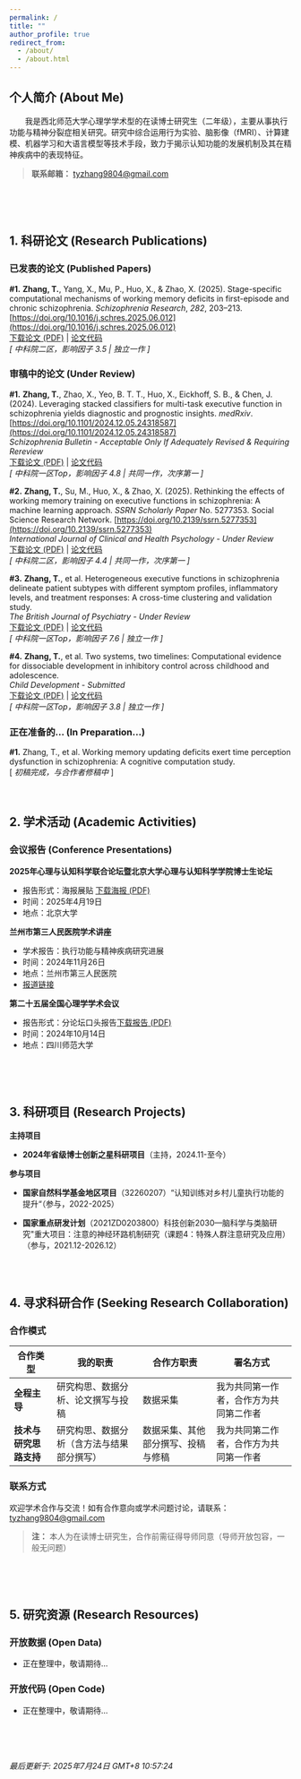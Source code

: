 ```yaml
---
permalink: /
title: ""
author_profile: true
redirect_from: 
  - /about/
  - /about.html
---
```


## 个人简介 (About Me)

　　我是西北师范大学心理学学术型的在读博士研究生（二年级），主要从事执行功能与精神分裂症相关研究。研究中综合运用行为实验、脑影像（fMRI）、计算建模、机器学习和大语言模型等技术手段，致力于揭示认知功能的发展机制及其在精神疾病中的表现特征。

> **联系邮箱：** tyzhang9804@gmail.com
<br>
<br>
<br>

## 1. 科研论文 (Research Publications)

### 已发表的论文 (Published Papers)

**#1.** **Zhang, T.**, Yang, X., Mu, P., Huo, X., & Zhao, X. (2025). Stage-specific computational mechanisms of working memory deficits in first-episode and chronic schizophrenia. *Schizophrenia Research*, *282*, 203–213. [https://doi.org/10.1016/j.schres.2025.06.012](https://doi.org/10.1016/j.schres.2025.06.012)  <br>
[下载论文 (PDF)](https://tyzhang98.github.io/zhang/files/paper1.pdf) | [论文代码](https://github.com/tyzhang98/Two-back-task-HDDM)  
*[ 中科院二区，影响因子 3.5 | 独立一作 ]*

### 审稿中的论文 (Under Review)

**#1.** **Zhang, T.**, Zhao, X., Yeo, B. T. T., Huo, X., Eickhoff, S. B., & Chen, J. (2024). Leveraging stacked classifiers for multi-task executive function in schizophrenia yields diagnostic and prognostic insights. *medRxiv*. [https://doi.org/10.1101/2024.12.05.24318587](https://doi.org/10.1101/2024.12.05.24318587) <br>
*Schizophrenia Bulletin - Acceptable Only If Adequately Revised & Requiring Rereview*  
[下载论文 (PDF)](https://tyzhang98.github.io/zhang/files/paper2.pdf) | [论文代码](https://doi.org/10.6084/m9.figshare.26086594.v1)  
*[ 中科院一区Top，影响因子 4.8 | 共同一作，次序第一 ]*

**#2.** **Zhang, T.**, Su, M., Huo, X., & Zhao, X. (2025). Rethinking the effects of working memory training on executive functions in schizophrenia: A machine learning approach. *SSRN Scholarly Paper* No. 5277353. Social Science Research Network. [https://doi.org/10.2139/ssrn.5277353](https://doi.org/10.2139/ssrn.5277353)<br>
*International Journal of Clinical and Health Psychology - Under Review*  
[下载论文 (PDF)](https://tyzhang98.github.io/zhang/files/paper3.pdf) | [论文代码](https://github.com/tyzhang98/ML-PsyExecShift)  
*[ 中科院二区，影响因子 4.4 | 共同一作，次序第一 ]*

**#3.** **Zhang, T.**, et al. Heterogeneous executive functions in schizophrenia delineate patient subtypes with different symptom profiles, inflammatory levels, and treatment responses: A cross-time clustering and validation study. <br>
*The British Journal of Psychiatry - Under Review*  
[下载论文 (PDF)](https://tyzhang98.github.io/zhang/files/paper4.pdf) | [论文代码](https://github.com/tyzhang98/Code_Heterogeneous_EFs_in_SCZ)  
*[ 中科院一区Top，影响因子 7.6 | 独立一作 ]*

**#4.** **Zhang, T.**, et al. Two systems, two timelines: Computational evidence for dissociable development in inhibitory control across childhood and adolescence. <br>
*Child Development - Submitted*  
[下载论文 (PDF)](https://tyzhang98.github.io/zhang/files/paper5.pdf) | [论文代码](https://github.com/tyzhang98/inhibitory-control-dev-cogmodel-code)  
*[ 中科院一区Top，影响因子 3.8 | 独立一作 ]*

### 正在准备的... (In Preparation...)

**#1.** Zhang, T., et al. Working memory updating deficits exert time perception dysfunction in schizophrenia: A cognitive computation study.<br>
[ *初稿完成，与合作者修稿中* ]
<br>
<br>
<br>
## 2. 学术活动 (Academic Activities)

### 会议报告 (Conference Presentations)

**2025年心理与认知科学联合论坛暨北京大学心理与认知科学学院博士生论坛**  
- 报告形式：海报展贴 [下载海报 (PDF)](https://tyzhang98.github.io/zhang/files/slides1.pdf)
- 时间：2025年4月19日
- 地点：北京大学

**兰州市第三人民医院学术讲座**  
- 学术报告：执行功能与精神疾病研究进展
- 时间：2024年11月26日
- 地点：兰州市第三人民医院
- [报道链接](https://mp.weixin.qq.com/s/9FDqAlwUzW0x5VWXVVJ02g?scene=1)

**第二十五届全国心理学学术会议**  
- 报告形式：分论坛口头报告[下载报告 (PDF)](https://tyzhang98.github.io/zhang/files/slides2.pdf)
- 时间：2024年10月14日
- 地点：四川师范大学
<br>
<br>
<br>

## 3. 科研项目 (Research Projects)

**主持项目**
- **2024年省级博士创新之星科研项目**（主持，2024.11-至今）

**参与项目**
- **国家自然科学基金地区项目**（32260207）“认知训练对乡村儿童执行功能的提升“（参与，2022-2025）

- **国家重点研发计划**（2021ZD0203800）科技创新2030—脑科学与类脑研究"重大项目：注意的神经环路机制研究（课题4：特殊人群注意研究及应用）（参与，2021.12-2026.12）
<br>
<br>

## 4. 寻求科研合作 (Seeking Research Collaboration)

### 合作模式

| 合作类型 | 我的职责 | 合作方职责 | 署名方式 |
|---------|---------|-----------|----------|
| **全程主导** | 研究构思、数据分析、论文撰写与投稿 | 数据采集 | 我为共同第一作者，合作方为共同第二作者 |
| **技术与研究思路支持** | 研究构思、数据分析（含方法与结果部分撰写） | 数据采集、其他部分撰写、投稿与修稿 | 我为共同第二作者，合作方为共同第一作者 |

### 联系方式

欢迎学术合作与交流！如有合作意向或学术问题讨论，请联系：tyzhang9804@gmail.com

> **注：** 本人为在读博士研究生，合作前需征得导师同意（导师开放包容，一般无问题）

<br>
<br>
<br>

## 5. 研究资源 (Research Resources)

### 开放数据 (Open Data)
- 正在整理中，敬请期待...

### 开放代码 (Open Code)
- 正在整理中，敬请期待...
<br>
<br>
<br>



*最后更新于: 2025年7月24日 GMT+8 10:57:24* 